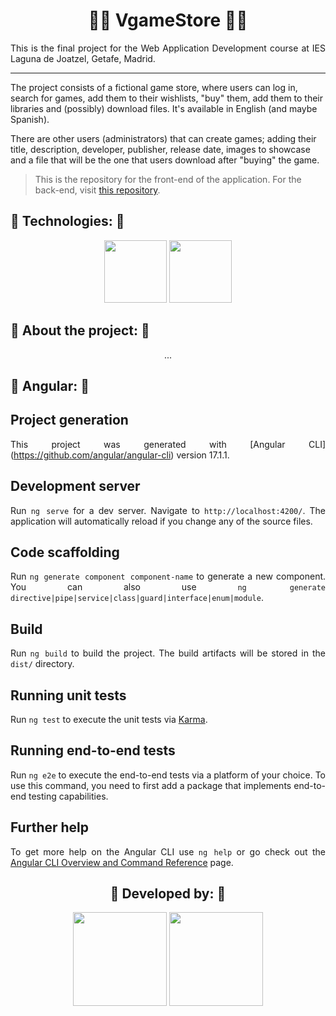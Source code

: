 <h1 align="center">🔹🔷 VgameStore 🔷🔹</h1>

<p align="justify">This is the final project for the Web Application Development course at IES Laguna de Joatzel, Getafe, Madrid.</p>

---

The project consists of a fictional game store, where users can log in, search for games, add them to their wishlists, "buy" them, add them to their libraries and (possibly) download files. It's available in English (and maybe Spanish).

There are other users (administrators) that can create games; adding their title, description, developer, publisher, release date, images to showcase and a file that will be the one that users download after "buying" the game.

> This is the repository for the front-end of the application. For the back-end, visit [this repository](https://github.com/Idliketobealoli/TFG-DAW-Backend-fastapi).

<h2 align="justify">🔹 Technologies: 🔹</h2>
<div align="center">
  <a href="https://www.typescriptlang.org/"><img name="python" src="https://upload.wikimedia.org/wikipedia/commons/4/4c/Typescript_logo_2020.svg" height="100"></img></a>
  <a href="https://angular.dev/"><img name="fastapi" src="https://upload.wikimedia.org/wikipedia/commons/c/cf/Angular_full_color_logo.svg" height="100"></img></a>
</div>
<h2 align="justify">🔹 About the project: 🔹</h2>
<div align="center">
 ...
</div>
<h2 align="justify">🔹 Angular: 🔹</h2>
<div align="justify">
  
  ## Project generation
  This project was generated with [Angular CLI] (https://github.com/angular/angular-cli) version 17.1.1.
  
  ## Development server
  Run `ng serve` for a dev server. Navigate to `http://localhost:4200/`. The application will automatically reload if you change any of the source files.
  
  ## Code scaffolding
  Run `ng generate component component-name` to generate a new component. You can also use `ng generate directive|pipe|service|class|guard|interface|enum|module`.
  
  ## Build
  Run `ng build` to build the project. The build artifacts will be stored in the `dist/` directory.
  
  ## Running unit tests
  Run `ng test` to execute the unit tests via [Karma](https://karma-runner.github.io).
  
  ## Running end-to-end tests
  Run `ng e2e` to execute the end-to-end tests via a platform of your choice. To use this command, you need to first add a package that implements end-to-end testing capabilities.
  
  ## Further help
  To get more help on the Angular CLI use `ng help` or go check out the [Angular CLI Overview and Command Reference](https://angular.io/cli) page.
</div>

<h2 align="center">🔹 Developed by: 🔹</h2>

<div align="center">
  <a href="https://github.com/darkhuo10"><img name="Marina Pintado" src="https://avatars.githubusercontent.com/u/105634828?v=4" height="150" ></a>
  <a href="https://github.com/Idliketobealoli"><img name="Daniel Rodriguez" src="https://avatars.githubusercontent.com/u/80858419?v=4" height="150"></a>
</div>

